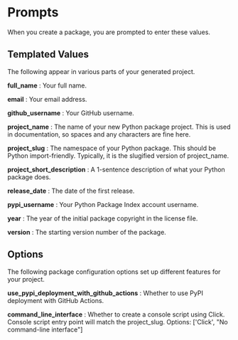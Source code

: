 # Prompts

When you create a package, you are prompted to enter these values.

## Templated Values

The following appear in various parts of your generated project.

**full_name**
:   Your full name.

**email**
:   Your email address.

**github_username**
:   Your GitHub username.

**project_name**
:   The name of your new Python package project. This is used in documentation, so spaces and any characters are fine here.

**project_slug**
:   The namespace of your Python package. This should be Python import-friendly. Typically, it is the slugified version of project_name.

**project_short_description**
:   A 1-sentence description of what your Python package does.

**release_date**
:   The date of the first release.

**pypi_username**
:   Your Python Package Index account username.

**year**
:   The year of the initial package copyright in the license file.

**version**
:   The starting version number of the package.

## Options

The following package configuration options set up different features for your project.

**use_pypi_deployment_with_github_actions**
:   Whether to use PyPI deployment with GitHub Actions.

**command_line_interface**
:   Whether to create a console script using Click. Console script entry point will match the project_slug. Options: ['Click', "No command-line interface"]
